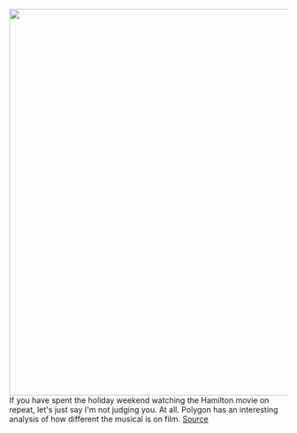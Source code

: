 <img src='https://cdn.vox-cdn.com/thumbor/eXM6WfRogDZ1zmB4c5UzK8hJuGo=/0x0:1600x900/1200x800/filters:focal(672x322:928x578)/cdn.vox-cdn.com/uploads/chorus_image/image/67018799/pasted_image_0.0.png' width='700px' /><br/>
If you have spent the holiday weekend watching the Hamilton movie on repeat, let's just say I'm not judging you. At all. Polygon has an interesting analysis of how different the musical is on film.
<a href='https://www.theverge.com/2020/7/5/21313792/streaming-babysitters-club-netflix-palm-springs-hulu'> Source <a/>